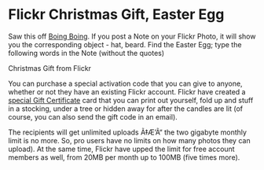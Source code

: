# Flickr Christmas Gift, Easter Egg

Saw this off [Boing Boing](http://www.boingboing.net/2006/12/12/flickrs_excellent_xm.html). If you post a Note on your Flickr Photo, it will show you the corresponding object - hat, beard. Find the Easter Egg; type the following words in the Note (without the quotes)

Christmas Gift from Flickr

You can purchase a special activation code that you can give to anyone, whether or not they have an existing Flickr account. Flickr have created a [special Gift Certificate](http://www.flickr.com/gift/) card that you can print out yourself, fold up and stuff in a stocking, under a tree or hidden away for after the candles are lit (of course, you can also send the gift code in an email).

The recipients will get unlimited uploads Ã‡Æ’Ã“ the two gigabyte monthly limit is no more. So, pro users have no limits on how many photos they can upload). At the same time, Flickr have upped the limit for free account members as well, from 20MB per month up to 100MB (five times more).
